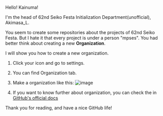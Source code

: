 Hello! Kainuma!

I'm the head of 62nd Seiko Festa Initialization Department(unofficial), Akimasa_L.

You seem to create some repositories about the projects of 62nd Seiko Festa. But I hate it that every project is under a person "mpses". You had better think about creating a new **Organization**.

I will show you how to create a new organization.

1. Click your icon and go to settings.

1. You can find Organization tab.

1. Make a organization like this:
![image](https://user-images.githubusercontent.com/62997105/126025562-90ba2e3f-6f40-4925-84de-d1e6dea2a8b5.png)


1. If you want to know further about organization, you can check the in [GitHub's official docs][make_a_organization]

Thank you for reading, and have a nice GitHub life!

[make_a_organization]:https://docs.github.com/ja/organizations/collaborating-with-groups-in-organizations/creating-a-new-organization-from-scratch